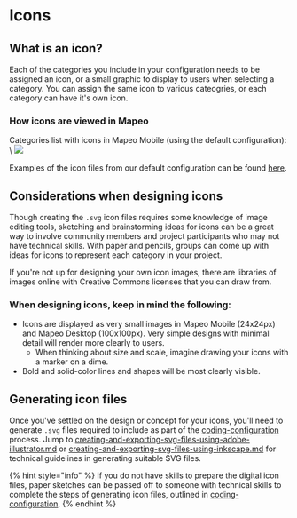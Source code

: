 # Icons

## What is an icon?

Each of the categories you include in your configuration needs to be assigned an icon, or a small graphic to display to users when selecting a category. You can assign the same icon to various cateogries, or each category can have it's own icon.&#x20;

### How icons are viewed in Mapeo

Categories list with icons in Mapeo Mobile (using the default configuration):\
\ &#x20;![](../../../../../.gitbook/assets/Categories\_screen.jpg) &#x20;

Examples of the icon files from our default configuration can be found [here](https://github.com/digidem/mapeo-default-config/tree/master/icons).

## Considerations when designing icons

Though creating the `.svg` icon files requires some knowledge of image editing tools, sketching and brainstorming ideas for icons can be a great way to involve community members and project participants who may not have technical skills. With paper and pencils, groups can come up with ideas for icons to represent each category in your project.&#x20;

If you're not up for designing your own icon images, there are libraries of images online with Creative Commons licenses that you can draw from.

### **When designing icons, keep in mind the following:**

* Icons are displayed as very small images in Mapeo Mobile (24x24px) and Mapeo Desktop (100x100px). Very simple designs with minimal detail will render more clearly to users.
  * When thinking about size and scale, imagine drawing your icons with a marker on a dime.
* Bold and solid-color lines and shapes will be most clearly visible.

## Generating icon files

Once you've settled on the design or concept for your icons, you'll need to generate `.svg` files required to include as part of the [coding-configuration](../coding-configuration/ "mention") process. Jump to [creating-and-exporting-svg-files-using-adobe-illustrator.md](../coding-configuration/adding-icon-files/creating-and-exporting-svg-files-using-adobe-illustrator.md "mention") or [creating-and-exporting-svg-files-using-inkscape.md](../coding-configuration/adding-icon-files/creating-and-exporting-svg-files-using-inkscape.md "mention") for technical guidelines in generating suitable SVG files. &#x20;

{% hint style="info" %}
If you do not have skills to prepare the digital icon files, paper sketches can be passed off to someone with technical skills to complete the steps of generating icon files, outlined in [coding-configuration](../coding-configuration/ "mention").
{% endhint %}
